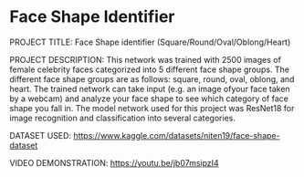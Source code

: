 # Face Shape Identifier
PROJECT TITLE: Face Shape identifier (Square/Round/Oval/Oblong/Heart)

PROJECT DESCRIPTION: This network was trained with 2500 images of 
female celebrity faces categorized into 5 different face shape groups.
The different face shape groups are as follows: square, round, oval,
oblong, and heart. The trained network can take input (e.g. an image 
ofyour face taken by a webcam) and analyze your face shape to see 
which category of face shape you fall in. The model network used for 
this project was ResNet18 for image recognition and classification 
into several categories. 

DATASET USED: https://www.kaggle.com/datasets/niten19/face-shape-dataset 

VIDEO DEMONSTRATION: https://youtu.be/jb07msipzI4
